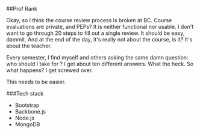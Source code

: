 ##Prof Rank

Okay, so I think the course review process is broken at BC. Course evaluations are private, and PEPs? It is neither functional nor usable. I don't want to go through 20 steps to fill out a single review. It should be easy, dammit. And at the end of the day, it's really not about the course, is it? It's about the teacher.

Every semester, I find myself and others asking the same damn question: who should I take for <Insert subject here>? I get about ten different answers. What the heck. So what happens? I get screwed over. 

This needs to be easier.

###Tech stack

* Bootstrap
* Backbone.js
* Node.js
* MongoDB
